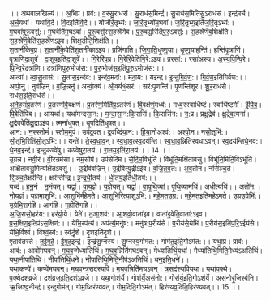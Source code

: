 

  
।। अथवालखिल्यं।। अ॒भिप्र। प्रव॑:। व॒स्सु॒राध॑सं। सु॒राध॑स॒मिन्द्रं॑। सु॒राध॑स॒मिति॑सु॒ऽराध॑सं। इन्द्र॑मर्च। अ॒र्च॒यथा॑। यथा॑वि॒दे। वि॒दइति॑वि॒दे।। योज॑रि॒तृभ्य॑:। ज॒रि॒तृभ्यो॑म॒घवा॑। ज॒रि॒तृभ्य॒इति॑ज॒रि॒तृऽभ्य॑:। म॒घवा॑पुरू॒वसु॑:। म॒घवेति॑म॒घऽवा॑। पु॒रू॒वसु॑स्स॒हस्रे॑णेव। पु॒रु॒वसु॒रिति॑पु॒रु॒ऽवसु॑:। स॒हस्रे॑णॆव॒शिक्ष॑ति। स॒हस्रे॑णॆ॒वेति॑स॒हस्रे॑णऽइव। शिक्ष॒तीति॒शिक्ष॑ति।।  
श॒तानी॑केव॒प्र। श॒तानी॑के॒वेति॑श॒तनी॑काऽइव। प्रजि॑गाति। जि॒गा॒ति॒धृ॒ष्णु॒या। धृ॒ष्णु॒याहन्ति॑। हन्ति॑वृ॒त्राणि॑। वृ॒त्राणि॑दा॒शुषे॑। दा॒शुष॒इति॑दा॒शुषे॑।। गि॒रेरि॑व॒प्र। गि॒रेरि॒वेति॑गि॒रे:ऽइ॑व। प्ररसा॑:। रसा॑अस्य। अ॒स्य॒पि॒न्वि॒रे। पि॒न्वि॒रेदत्रा॑णि। दत्रा॑णिपुरु॒भोज॑स:। पु॒रु॒भोज॑स॒इति॑पु॒रु॒ऽभोज॑स:।।  
आत्वा॑। त्वा॒सु॒तास॑:। सु॒तास॒इन्द॑व:। इन्द॑व॒मदा॑:। मदा॒य:। यइ॑न्द्र। इ॒न्द्र॒गि॒र्व॒ण॒:। गि॒र्व॒ण॒इति॑गिर्वण:।। आपो॒नु। नुव॑ज्रिन्। व॒ज्रि॒न्ननु॑। अन्वो॒क्यं॑। ओ॒क्यं॑१॒॑सर॑:। सर॑:पृ॒णन्ति॑। पृ॒णन्ति॑शूर। शू॒र॒राध॑से। राध॑स॒इति॒राध॑से।।  
अ॒ने॒हसं॑प्र॒तर॑णं। प्र॒तर॑णंवि॒वक्ष॑णं। प्र॒तर॑ण॒मिति॑प्र॒ऽतर॑णं। वि॒वक्ष॑णं॒मध्व॑:। मध्व॒स्स्वाधि॑ष्टं। स्वाधि॑ष्टमीं। ईं॒पि॒ब॒। पि॒बेति॑पिब।। आयथा॑। यथा॑मन्दसा॒न:। म॒न्दा॒सा॒न:कि॒रासि॑। कि॒रासि॑न:। न॒:प्र। प्रक्षु॒द्रेव॑। क्षु॒द्रेव॒त्मना॑। क्षु॒द्रेववेति॑क्षु॒द्राऽइ॑व। त्मना॑धृ॒षत्। धृ॒षदिति॑धृ॒षत्।।  
आन॑:। न॒स्स्तोमं॑। स्तोम॒मुप॑। उप॑द्र॒वत्। द्र॒वध्दि॑या॒न:। हि॒या॒नोअश्व॑:। अश्वो॒न। नसो॒तृभि॑:। सो॒तृभि॒रिति॑सो॒तृऽभि॑:।। यन्ते॑। ते॒स्व॒धा॒व॒न्। स्व॒धा॒व॒त्स्व॒दय॑न्ति। स्व॒धा॒व॒न्निति॑स्वधाऽवन्। स्व॒दय॑न्तिधे॒नव॑:। धे॒नव॒इन्द्र॑। इन्द्र॒कण्वे॑षु। कण्वे॑षुरा॒तय॑:। रा॒तय॒इति॑रा॒तय॑:।। 14 ।।  
उ॒ग्रन्न। नवी॒रं। वी॒रन्नम॑सा। नम॒सोप॑। उप॑सेदिम। से॒दि॒म॒विभू॑तिं। विभू॑ति॒मक्षि॑तावसुं। विभू॑ति॒मिति॒विऽभू॑तिं। अक्षि॑तावसु॒मित्यक्षि॑तऽवसुं।। उ॒द्रीव॑वज्रिन्। उ॒द्रीवेत्यु॒द्रीऽइ॑व। व॒ज्रि॒न्न॒व॒त:। अ॒व॒तोन। नसि॑ञ्च॒ते। सि॒ञ्च॒तेक्षर॑न्ति। क्षर॑न्तीन्द्र। इ॒न्द्र॒धी॒तय॑:। धी॒तय॒इति॑धी॒तय॑:।।  
यध्द॑। ह॒नू॒नं। नू॒नंयत्। यद्वा॑। वा॒य॒ज्ञे। य॒ज्ञेयत्। यद्वा॑। वा॒पृ॒थि॒व्यां। पृ॒थि॒व्यामधि॑। अधीत्यधि॑।। अतो॑न:। नो॒य॒ज्ञं। य॒ज्ञमा॒शुभि॑:। आ॒शुभि॑र्महेमते। आ॒शुभि॒रित्या॒शुऽभि॑:। म॒हे॒म॒त॒उ॒ग्र:। म॒हे॒म॒त॒इति॑महेऽमते। उ॒ग्रउ॒ग्रेभि॑:। उ॒ग्रेभि॒राग॑हि। आग॑हि। ग॒हीति॑गहि।।  
अ॒जि॒रासो॒हर॑य:। हर॑यो॒ये। येते॑। त॒आ॒शव॑:। आ॒शवो॒वाता॑इव। वाता॑इ॒वेति॒वाता॑:ऽइव। प्र॒स॒क्षिण॒इतिप्र॑ऽस॒क्षिण॑:।। येभि॒रप॑त्यं। अप॑त्यं॒मनु॑ष:। मनु॑ष:प॒रीय॑से। प॒रीय॑से॒येभि॑। प॒रीय॑स॒इति॑प॒रि॒ऽईय॑से। येभि॒र्विश्वं॑। विश्वं॒स्व॑:। स्व॑र्दृ॒शे। दृ॒शइति॑दृ॒शे।।  
ए॒ताव॑तस्ते। त॒ई॒म॒हे॒। ई॒म॒ह॒इन्द्र॑। इन्द्र॑सु॒म्नस्य॑। सु॒म्नस्य॒गोम॑त:। गोम॑त॒इति॒गोऽम॑त:।। यथा॒प्र। प्राव॑:। आव॑:। आवो॑मघवन्। म॒घ॒व॒न्मेध्या॑तिथिं। म॒घ॒व॒न्निति॑मघऽवन्। मेध्या॑तिथिं॒यथा॑। मेध्या॑तिथि॒मिति॒मेध्य॑ऽअतिथिं। यथा॒नीपा॑तिथिं। नीपा॑तिथिं॒धने॑। नीपा॑तिथि॒मिति॒नीप॑ऽअतिथिं। धन॒इति॒धने॑।।  
यथा॒कण्वे॑। कण्वे॑मघवन्। म॒घ॒व॒न्त्र॒सद॑स्यवि। म॒घ॒व॒न्निति॑मघऽवन्। त्र॒सद॑स्यवि॒यथा॑। यथा॑प॒क्थे। प॒क्थेदश॑व्रजे। दश॑व्रज॒इति॒दश॑ऽव्रजे।। यथा॒गोश॑र्ये। गोश॑र्ये॒अस॑नो:। गोस॑र्य॒इति॒गोऽश॑र्ये। अस॑नोरृ॒जिस्व॑नि। ऋ॒जिश्व॒नीन्द्र॑। इन्द्र॒गोम॑त्। गोम॒ध्दिर॑ण्यवत्। गोम॒दिति॒गोऽम॑त्। हिर॑ण्यव॒दिति॒हिर॑ण्यवत्।। 15 ।।  
